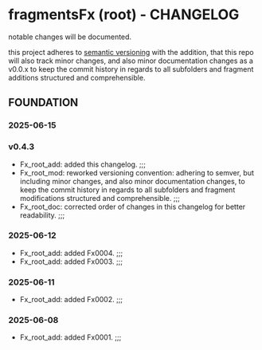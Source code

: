 # fragmentsFx (root) - CHANGELOG

notable changes will be documented.

this project adheres to [semantic versioning](https://semver.org/spec/v2.0.0.html) with the addition, that this repo will also track minor changes, and also minor documentation changes as a v0.0.x to keep the commit history in regards to all subfolders and fragment additions structured and comprehensible.

## FOUNDATION

### 2025-06-15

### v0.4.3

- Fx_root_add: added this changelog. ;;;
- Fx_root_mod: reworked versioning convention: adhering to semver, but including minor changes, and also minor documentation changes, to keep the commit history in regards to all subfolders and fragment modifications structured and comprehensible. ;;;
- Fx_root_doc: corrected order of changes in this changelog for better readability. ;;;

### 2025-06-12

- Fx_root_add: added Fx0004. ;;;
- Fx_root_add: added Fx0003. ;;;

### 2025-06-11

- Fx_root_add: added Fx0002. ;;;

### 2025-06-08

- Fx_root_add: added Fx0001. ;;;